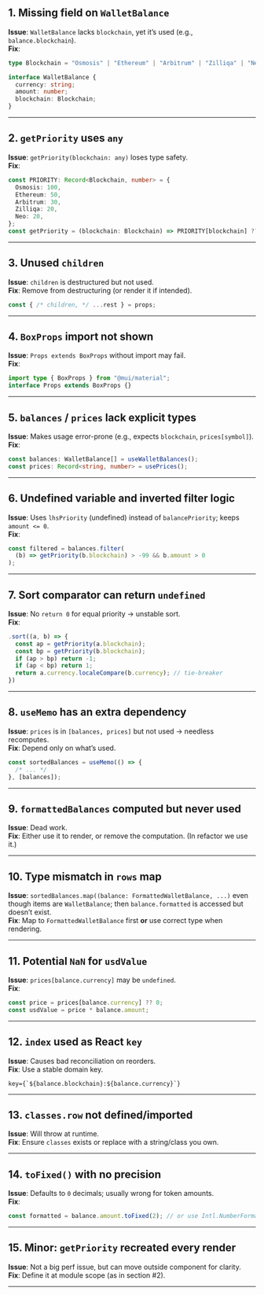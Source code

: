 ## 1. Missing field on `WalletBalance`

**Issue**: `WalletBalance` lacks `blockchain`, yet it’s used (e.g., `balance.blockchain`).  
**Fix**:

```ts
type Blockchain = "Osmosis" | "Ethereum" | "Arbitrum" | "Zilliqa" | "Neo";

interface WalletBalance {
  currency: string;
  amount: number;
  blockchain: Blockchain;
}
```

---

## 2. `getPriority` uses `any`

**Issue**: `getPriority(blockchain: any)` loses type safety.  
**Fix**:

```ts
const PRIORITY: Record<Blockchain, number> = {
  Osmosis: 100,
  Ethereum: 50,
  Arbitrum: 30,
  Zilliqa: 20,
  Neo: 20,
};
const getPriority = (blockchain: Blockchain) => PRIORITY[blockchain] ?? -99;
```

---

## 3. Unused `children`

**Issue**: `children` is destructured but not used.  
**Fix**: Remove from destructuring (or render it if intended).

```ts
const { /* children, */ ...rest } = props;
```

---

## 4. `BoxProps` import not shown

**Issue**: `Props extends BoxProps` without import may fail.  
**Fix**:

```ts
import type { BoxProps } from "@mui/material";
interface Props extends BoxProps {}
```

---

## 5. `balances` / `prices` lack explicit types

**Issue**: Makes usage error-prone (e.g., expects `blockchain`, `prices[symbol]`).  
**Fix**:

```ts
const balances: WalletBalance[] = useWalletBalances();
const prices: Record<string, number> = usePrices();
```

---

## 6. Undefined variable and inverted filter logic

**Issue**: Uses `lhsPriority` (undefined) instead of `balancePriority`; keeps `amount <= 0`.  
**Fix**:

```ts
const filtered = balances.filter(
  (b) => getPriority(b.blockchain) > -99 && b.amount > 0
);
```

---

## 7. Sort comparator can return `undefined`

**Issue**: No `return 0` for equal priority → unstable sort.  
**Fix**:

```ts
.sort((a, b) => {
  const ap = getPriority(a.blockchain);
  const bp = getPriority(b.blockchain);
  if (ap > bp) return -1;
  if (ap < bp) return 1;
  return a.currency.localeCompare(b.currency); // tie-breaker
})
```

---

## 8. `useMemo` has an extra dependency

**Issue**: `prices` is in `[balances, prices]` but not used → needless recomputes.  
**Fix**: Depend only on what’s used.

```ts
const sortedBalances = useMemo(() => {
  /* ... */
}, [balances]);
```

---

## 9. `formattedBalances` computed but never used

**Issue**: Dead work.  
**Fix**: Either use it to render, or remove the computation. (In refactor we use it.)

---

## 10. Type mismatch in `rows` map

**Issue**: `sortedBalances.map((balance: FormattedWalletBalance, ...)` even though items are `WalletBalance`; then `balance.formatted` is accessed but doesn’t exist.  
**Fix**: Map to `FormattedWalletBalance` first **or** use correct type when rendering.

---

## 11. Potential `NaN` for `usdValue`

**Issue**: `prices[balance.currency]` may be `undefined`.  
**Fix**:

```ts
const price = prices[balance.currency] ?? 0;
const usdValue = price * balance.amount;
```

---

## 12. `index` used as React `key`

**Issue**: Causes bad reconciliation on reorders.  
**Fix**: Use a stable domain key.

```tsx
key={`${balance.blockchain}:${balance.currency}`}
```

---

## 13. `classes.row` not defined/imported

**Issue**: Will throw at runtime.  
**Fix**: Ensure `classes` exists or replace with a string/class you own.

---

## 14. `toFixed()` with no precision

**Issue**: Defaults to `0` decimals; usually wrong for token amounts.  
**Fix**:

```ts
const formatted = balance.amount.toFixed(2); // or use Intl.NumberFormat
```

---

## 15. Minor: `getPriority` recreated every render

**Issue**: Not a big perf issue, but can move outside component for clarity.  
**Fix**: Define it at module scope (as in section #2).

---
